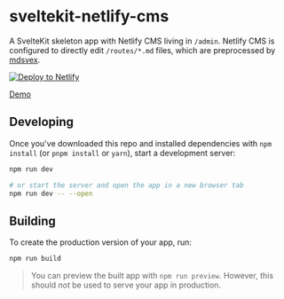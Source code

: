# sveltekit-netlify-cms

A SvelteKit skeleton app with Netlify CMS living in `/admin`. Netlify CMS is configured to directly edit `/routes/*.md` files, which are preprocessed by [mdsvex](https://mdsvex.com).

<a href="https://app.netlify.com/start/deploy?repository=https://github.com/icaroglauco-lab/sveltekit-netlifycms&amp;stack=cms"><img src="https://www.netlify.com/img/deploy/button.svg" alt="Deploy to Netlify"></a>

[Demo](https://sveltekit-netlify-cms.netlify.app)

## Developing

Once you've downloaded this repo and installed dependencies with `npm install` (or `pnpm install` or `yarn`), start a development server:

```bash
npm run dev

# or start the server and open the app in a new browser tab
npm run dev -- --open
```

## Building

To create the production version of your app, run:

```bash
npm run build
```

> You can preview the built app with `npm run preview`. However, this should _not_ be used to serve your app in production.
